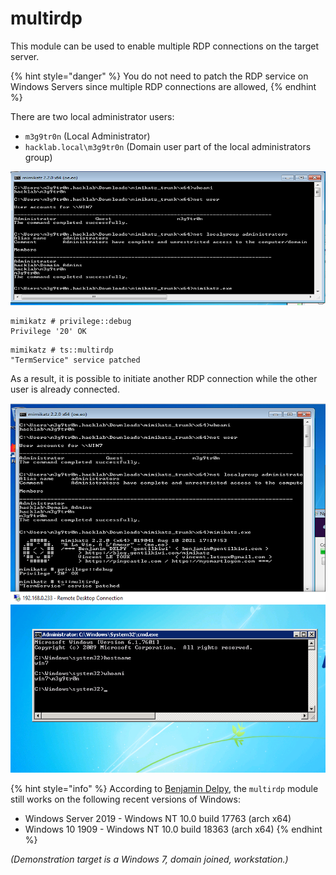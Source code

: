 # multirdp

This module can be used to enable multiple RDP connections on the target server.

{% hint style="danger" %}
You do not need to patch the RDP service on Windows Servers since multiple RDP connections are allowed,
{% endhint %}

There are two local administrator users:

* `m3g9tr0n` \(Local Administrator\)
* `hacklab.local\m3g9tr0n` \(Domain user part of the local administrators group\)

![Local admins on the target Windows 7](../../../.gitbook/assets/multi-rdp_3.png)

```text
mimikatz # privilege::debug
Privilege '20' OK
```

```text
mimikatz # ts::multirdp
"TermService" service patched
```

As a result, it is possible to initiate another RDP connection while the other user is already connected.

![RDP successful patching](../../../.gitbook/assets/multi-rdp_2.png)

{% hint style="info" %}
According to [Benjamin Delpy](https://twitter.com/gentilkiwi/status/1246510049293451266), the `multirdp` module still works on the following recent versions of Windows:

* Windows Server 2019 - Windows NT 10.0 build 17763 \(arch x64\)
* Windows 10 1909 - Windows NT 10.0 build 18363 \(arch x64\)
{% endhint %}

_\(Demonstration target is a Windows 7, domain joined, workstation.\)_

